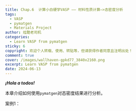 ```yaml
---
title: Chap.6  计算小白硬学VASP —— 材料性质计算—>态密度分析
tags:
  - VASP
  - pymatgen
  - Materials Project
author: 炫酷老司机
categories:
  - Learn VASP from pymatgen
sticky: 6
copyright: 欢迎个人转载、使用、转贴等，但请获得作者同意且注明出处！
comment: true
cover: /images/wallhaven-gpkd77_3840x2160.png
excerpt: Learn VASP from pymatgen
date: 2024-06-13
---
```


***¡Hola a todos!***

本章介绍如何使用`pymatgen`对态密度结果进行分析。

案例1：
